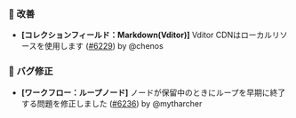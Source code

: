 ### 🚀 改善

- **[コレクションフィールド：Markdown(Vditor)]** Vditor CDNはローカルリソースを使用します ([#6229](https://github.com/nocobase/nocobase/pull/6229)) by @chenos

### 🐛 バグ修正

- **[ワークフロー：ループノード]** ノードが保留中のときにループを早期に終了する問題を修正しました ([#6236](https://github.com/nocobase/nocobase/pull/6236)) by @mytharcher